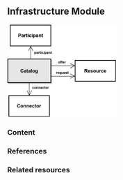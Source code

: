 ## Infrastructure Module

<img src="figures/Catalog.jpg" alt="Catalog" width="250px"></img>

### Content

### References

### Related resources

